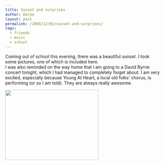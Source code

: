 ```yaml
---
title: Sunset and surprises
author: Harpo
layout: post
permalink: /2008/12/02/sunset-and-surprises/
tags:
  - friends
  - music
  - school
---
```

Coming out of school this evening, there was a beautiful sunset. I took some pictures, one of which is included here.  
I was also reminded on the way home that I am going to a David Byrne concert tonight, which I had managed to completely forget about. I am very excited, especially because Young At Heart, a local old folks&#8217; chorus, is performing (or so I am told). They are always really awesome.

[<img src="http://harpojaeger.github.io/media/wp-content/uploads/2008/12/l-640-480-ef855501-b634-45f4-8f38-838be11ab0f2.jpeg" alt="" width="300" height="225" class="alignnone size-full wp-image-364" />][1]

 [1]: http://harpojaeger.github.io/media/wp-content/uploads/2008/12/l-640-480-ef855501-b634-45f4-8f38-838be11ab0f2.jpeg